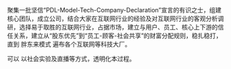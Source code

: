 聚集一批坚信“PDL-Model-Tech-Company-Declaration”宣言的有识之士，组建核心团队，成立公司，结合大家在互联网行业的经验及对互联网行业的客观分析调研，选择易于取胜的互联网行业，占据市场，建立与用户、员工、核心上下游的信任关系，建立从“股东优先”到“员工-顾客-社会共享”的财富分配规则，稳扎稳打，直到 胖东来模式 遍布各个互联网等科技大厂。

可以 以社会实验及直播等方式，透明化本过程。
